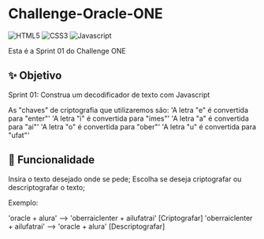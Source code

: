 # Challenge-Oracle-ONE

![HTML5](https://img.shields.io/badge/-HTML5-orange) ![CSS3](https://img.shields.io/badge/-CSS3-blue) ![Javascript](https://img.shields.io/badge/JavaScript-JS-yellow)


Esta é a Sprint 01 do Challenge ONE

## ✨ Objetivo

Sprint 01: Construa um decodificador de texto com Javascript

As "chaves" de criptografia que utilizaremos são:
'A letra "e" é convertida para "enter"'
'A letra "i" é convertida para "imes"'
'A letra "a" é convertida para "ai"'
'A letra "o" é convertida para "ober"'
'A letra "u" é convertida para "ufat"'

## 🚀 Funcionalidade

Insira o texto desejado onde se pede;
Escolha se deseja criptografar ou descriptografar o texto;

Exemplo:

'oracle + alura' --> 'oberraiclenter + ailufatrai' [Criptografar]
'oberraiclenter + ailufatrai' --> 'oracle + alura' [Descriptografar]